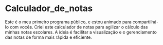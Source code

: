 # Calculador_de_notas

Este é o meu primeiro programa público, e estou animado para compartilhá-lo com vocês. Criei este calculador de notas para agilizar o cálculo das minhas notas escolares. A ideia é facilitar a visualização e o gerenciamento das notas de forma mais rápida e eficiente.

